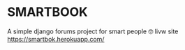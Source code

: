 # SMARTBOOK
A simple django forums project for smart people 🤓
livw site https://smartbok.herokuapp.com/
